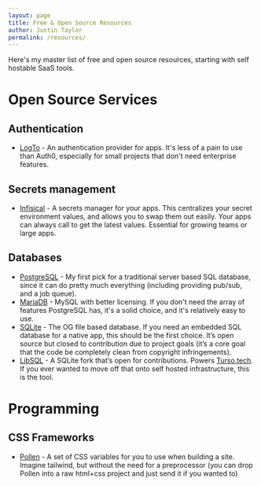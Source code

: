 ```yaml
---
layout: page
title: Free & Open Source Resources
author: Justin Taylor
permalink: /resources/
---
```


Here's my master list of free and open source resources, starting with self hostable SaaS tools.

# Open Source Services

## Authentication

- [LogTo](https://logto.io) - An authentication provider for apps. It's less of a pain to use than Auth0, especially for small projects that don't need enterprise features.

## Secrets management

- [Infisical](https://infisical.com) - A secrets manager for your apps. This centralizes your secret environment values, and allows you to swap them out easily. Your apps can always call to get the latest values. Essential for growing teams or large apps.

## Databases

- [PostgreSQL](https://www.postgresql.org/) - My first pick for a traditional server based SQL database, since it can do pretty much everything (including providing pub/sub, and a job queue).
- [MariaDB](http://mariadb.com) - MySQL with better licensing. If you don't need the array of features PostgreSQL has, it's a solid choice, and it's relatively easy to use.
- [SQLite](https://www.sqlite.org) - The OG file based database. If you need an embedded SQL database for a native app, this should be the first choice. It’s open source but closed to contribution due to project goals (it’s a core goal that the code be completely clean from copyright infringements).
- [LibSQL](https://github.com/tursodatabase/libsql) - A SQLite fork that’s open for contributions. Powers [Turso.tech](https://turso.tech). If you ever wanted to move off that onto self hosted infrastructure, this is the tool.

# Programming

## CSS Frameworks

- [Pollen](https://www.pollen.style) - A set of CSS variables for you to use when building a site. Imagine tailwind, but without the need for a preprocessor (you can drop Pollen into a raw html+css project and just send it if you wanted to)
